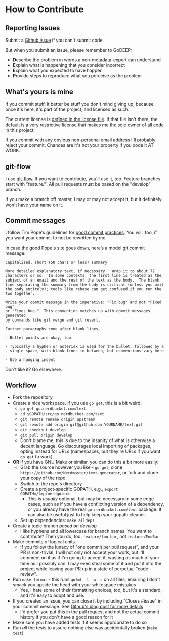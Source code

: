 # How to Contribute

## Reporting Issues

Submit a [Github issue](./issues) if you can't submit code.

But when you submit an issue, please remember to GoDEEP:

* **D**escribe the problem in words a non-metadata-expert can understand
* **E**xplain what is happening that you consider incorrect
* **E**xplain what you expected to have happen
* **P**rovide steps to reproduce what you perceive as the problem

## What's yours is mine

If you commit stuff, it better be stuff you don't mind giving up, because once
it's here, it's part of the project, and licensed as such.

The current license is [defined in the license file](./LICENSE.txt).  If that
file isn't there, the default is a very restrictive license that makes me the
sole owner of all code in this project.

If you commit with any obvious non-personal email address I'll probably reject
your commit.  Chances are it's not your property if you code it AT WORK.

## git-flow

I use [git-flow](https://github.com/nvie/gitflow).  If you want to contribute,
you'll use it, too.  Feature branches start with "feature/".  All pull requests
must be based on the "develop" branch.

If you make a branch off master, I may or may not accept it, but it definitely
won't have your name on it.

## Commit messages

I follow Tim Pope's guidelines for [good commit
practices](http://tbaggery.com/2008/04/19/a-note-about-git-commit-messages.html).
You will, too, if you want your commit to not be rewritten by me.

In case the good Pope's site goes down, here’s a model git commit message:

```
Capitalized, short (50 chars or less) summary

More detailed explanatory text, if necessary.  Wrap it to about 72
characters or so.  In some contexts, the first line is treated as the
subject of an email and the rest of the text as the body.  The blank
line separating the summary from the body is critical (unless you omit
the body entirely); tools like rebase can get confused if you run the
two together.

Write your commit message in the imperative: "Fix bug" and not "Fixed bug"
or "Fixes bug."  This convention matches up with commit messages generated
by commands like git merge and git revert.

Further paragraphs come after blank lines.

- Bullet points are okay, too

- Typically a hyphen or asterisk is used for the bullet, followed by a
  single space, with blank lines in between, but conventions vary here

- Use a hanging indent
```

Don't like it?  Go elsewhere.

## Workflow

* Fork the repository
* Create a nice workspace.  If you use `go get`, this is a bit weird:
  * `go get go.nerdbucket.com/text`
  * `cd $GOPATH/src/go.nerdbucket.com/text`
  * `git remote rename origin upstream`
  * `git remote add origin git@github.com:YOURNAME/text.git`
  * `git checkout develop`
  * `git pull origin develop`
  * Don't blame me, this is due to the insanity of what is otherwise a decent
    language.  Go discourages local importing of packages, opting instead for
    URLs (namespaces, but they're URLs if you want `go get` to work).
* **OR** if you have GNU Make or similar, you can do this a bit more easily:
  * Grab the source however you like - `go get`, clone `https://github.com/Nerdmaster/text-generator`,
    or fork and clone your copy of the repo
  * Switch to the repo's directory
  * Create a project-specific GOPATH, e.g., `export GOPATH=/tmp/nerdgotext`
    * This is *usually* optional, but may be necessary in some edge cases, such
      as if you have a conflicting version of a dependency, or you already have
      the real `go.nerdbucket.com/text` package.  It can also be useful just
      to help keep your gopath cleaner.
  * Set up dependencies: `make alldeps`
* Create a topic branch *based on develop*
  * I like hyphens and all lowercase for branch names.  You want to contribute?
    Then you do, too.  `feature/foo-bar`, not `feature/FooBar`
* Make commits of logical units.
  * If you follow the lunacy of "one commit per pull request", and your PR is
    non-trivial, I will not only not accept your work, but I'll comment on it
    as if I'm going to accept it, wasting as much of your time as I possibly
    can.  I may even steal some of it and put it into the project while leaving
    your PR up in a state of perpetual "code review".
* Run `make format` - this runs `gofmt -l -w -s` on all files, ensuring I don't
  smack you upside the head with your whitespace mistakes
  * Yes, I hate some of their formatting choices, too, but it's a standard, and
    it's easy to adopt and use.
* If you created an issue, you can close it by including "Closes #issue" in
  your commit message. See [Github's blog post for more
  details](https://github.com/blog/1386-closing-issues-via-commit-messages)
  * I'd prefer you put this in the pull request and not the actual commit
    history if you don't have a good reason for it
* Make sure you have added tests if it seems appropriate to do so
* Run *all* the tests to assure nothing else was accidentally broken (`make test`)
